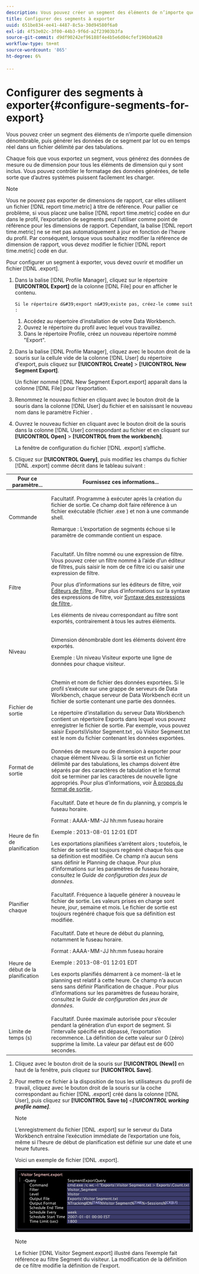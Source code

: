 ```yaml
---
description: Vous pouvez créer un segment des éléments de n’importe quelle dimension dénombrable, puis générer les données de ce segment par lot ou en temps réel dans un fichier délimité par des tabulations.
title: Configurer des segments à exporter
uuid: 651be834-ee41-4487-8c5a-30d94580f6a0
exl-id: 4f53e02c-3f00-44b3-9f6d-a2f23903b3fa
source-git-commit: d9df90242ef96188f4e4b5e6d04cfef196b0a628
workflow-type: tm+mt
source-wordcount: '865'
ht-degree: 6%

---
```


# Configurer des segments à exporter{#configure-segments-for-export}

Vous pouvez créer un segment des éléments de n’importe quelle dimension dénombrable, puis générer les données de ce segment par lot ou en temps réel dans un fichier délimité par des tabulations.

Chaque fois que vous exportez un segment, vous générez des données de mesure ou de dimension pour tous les éléments de dimension qui y sont inclus. Vous pouvez contrôler le formatage des données générées, de telle sorte que d’autres systèmes puissent facilement les charger.

>[!NOTE]
>
>Vous ne pouvez pas exporter de dimensions de rapport, car elles utilisent un fichier [!DNL report time.metric] à titre de référence. Pour pallier ce problème, si vous placez une balise [!DNL report time.metric] codée en dur dans le profil, l’exportation de segments peut l’utiliser comme point de référence pour les dimensions de rapport. Cependant, la balise [!DNL report time.metric] ne se met pas automatiquement à jour en fonction de l’heure du profil. Par conséquent, lorsque vous souhaitez modifier la référence de dimension de rapport, vous devez modifier le fichier [!DNL report time.metric] codé en dur.

Pour configurer un segment à exporter, vous devez ouvrir et modifier un fichier [!DNL .export].

1. Dans la balise [!DNL Profile Manager], cliquez sur le répertoire **[!UICONTROL Export]** de la colonne [!DNL File] pour en afficher le contenu.

       Si le répertoire d&#39;export n&#39;existe pas, créez-le comme suit :
   
   1. Accédez au répertoire d’installation de votre Data Workbench.
   1. Ouvrez le répertoire du profil avec lequel vous travaillez.
   1. Dans le répertoire Profile, créez un nouveau répertoire nommé &quot;Export&quot;.

1. Dans la balise [!DNL Profile Manager], cliquez avec le bouton droit de la souris sur la cellule vide de la colonne [!DNL User] du répertoire d&#39;export, puis cliquez sur **[!UICONTROL Create]** > **[!UICONTROL New Segment Export]**.

   Un fichier nommé [!DNL New Segment Export.export] apparaît dans la colonne [!DNL File] pour l’exportation.

1. Renommez le nouveau fichier en cliquant avec le bouton droit de la souris dans la colonne [!DNL User] du fichier et en saisissant le nouveau nom dans le paramètre Fichier .
1. Ouvrez le nouveau fichier en cliquant avec le bouton droit de la souris dans la colonne [!DNL User] correspondant au fichier et en cliquant sur **[!UICONTROL Open]** > **[!UICONTROL from the workbench]**.

   La fenêtre de configuration du fichier [!DNL .export] s’affiche.

1. Cliquez sur **[!UICONTROL Query]**, puis modifiez les champs du fichier [!DNL .export] comme décrit dans le tableau suivant :

<table id="table_C2EC8FCD3FA04DE78D2CADFA3F7FD8E3"> 
 <thead> 
  <tr> 
   <th colname="col1" class="entry"> Pour ce paramètre... </th> 
   <th colname="col2" class="entry"> Fournissez ces informations... </th> 
  </tr> 
 </thead>
 <tbody> 
  <tr> 
   <td colname="col1"> Commande </td> 
   <td colname="col2"> <p>Facultatif. Programme à exécuter après la création du fichier de sortie. Ce champ doit faire référence à un fichier exécutable (fichier <span class="filepath"> .exe </span>) et non à une commande shell. </p> <p>Remarque :  L’exportation de segments échoue si le paramètre de commande contient un espace. </p> </td> 
  </tr> 
  <tr> 
   <td colname="col1"> Filtre </td> 
   <td colname="col2"> <p>Facultatif. Un filtre nommé ou une expression de filtre. Vous pouvez créer un filtre nommé à l’aide d’un éditeur de filtres, puis saisir le nom de ce filtre ici ou saisir une expression de filtre. </p> <p>Pour plus d’informations sur les éditeurs de filtre, voir <a href="../../../home/c-get-started/c-analysis-vis/c-filter-editors/c-filter-editors.md#concept-2f343ecbed8240f18b0c1f1eccef11e3"> Éditeurs de filtre </a>. Pour plus d’informations sur la syntaxe des expressions de filtre, voir <a href="../../../home/c-get-started/c-qry-lang-syntx/c-syntx-fltr-exp.md#concept-72f2563f809747a2a3cff7ec72462a15"> Syntaxe des expressions de filtre </a>. </p> <p>Les éléments de niveau correspondant au filtre sont exportés, contrairement à tous les autres éléments. </p> </td> 
  </tr> 
  <tr> 
   <td colname="col1"> Niveau </td> 
   <td colname="col2"> <p>Dimension dénombrable dont les éléments doivent être exportés. </p> <p>Exemple : Un niveau Visiteur exporte une ligne de données pour chaque visiteur. </p> </td> 
  </tr> 
  <tr> 
   <td colname="col1"> Fichier de sortie </td> 
   <td colname="col2"> <p>Chemin et nom de fichier des données exportées. Si le profil s’exécute sur une grappe de serveurs de Data Workbench, chaque serveur de Data Workbench écrit un fichier de sortie contenant une partie des données. </p> <p>Le répertoire d’installation du serveur Data Workbench contient un répertoire Exports dans lequel vous pouvez enregistrer le fichier de sortie. Par exemple, vous pouvez saisir <span class="filepath"> Exports\Visitor Segment.txt </span>, où <span class="filepath"> Visitor Segment.txt </span> est le nom du fichier contenant les données exportées. </p> </td> 
  </tr> 
  <tr> 
   <td colname="col1"> Format de sortie </td> 
   <td colname="col2"> Données de mesure ou de dimension à exporter pour chaque élément Niveau. Si la sortie est un fichier délimité par des tabulations, les champs doivent être séparés par des caractères de tabulation et le format doit se terminer par les caractères de nouvelle ligne appropriés. Pour plus d’informations, voir <a href="../../../home/c-get-started/c-exp-data-seg-exp/c-abt-otpt-frmt.md#concept-ac7e24d1374a4b418365db7cc98c361e"> À propos du format de sortie </a>. </td> 
  </tr> 
  <tr> 
   <td colname="col1"> Heure de fin de planification </td> 
   <td colname="col2"> <p>Facultatif. Date et heure de fin du planning, y compris le fuseau horaire. </p> <p>Format : AAAA-MM-JJ hh:mm fuseau horaire </p> <p>Exemple : 2013-08-01 12:01 EDT </p> <p>Les exportations planifiées s’arrêtent alors ; toutefois, le fichier de sortie est toujours regénéré chaque fois que sa définition est modifiée. Ce champ n’a aucun sens sans définir le Planning de chaque. Pour plus d’informations sur les paramètres de fuseau horaire, consultez le <i>Guide de configuration des jeux de données</i>. </p> </td> 
  </tr> 
  <tr> 
   <td colname="col1"> Planifier chaque </td> 
   <td colname="col2"> Facultatif. Fréquence à laquelle générer à nouveau le fichier de sortie. Les valeurs prises en charge sont heure, jour, semaine et mois. Le fichier de sortie est toujours regénéré chaque fois que sa définition est modifiée. </td> 
  </tr> 
  <tr> 
   <td colname="col1"> Heure de début de la planification </td> 
   <td colname="col2"> <p>Facultatif. Date et heure de début du planning, notamment le fuseau horaire. </p> <p>Format : AAAA-MM-JJ hh:mm fuseau horaire </p> <p>Exemple : 2013-08-01 12:01 EDT </p> <p>Les exports planifiés démarrent à ce moment-là et le planning est relatif à cette heure. Ce champ n’a aucun sens sans définir <span class="wintitle"> Planification de chaque </span>. Pour plus d’informations sur les paramètres de fuseau horaire, consultez le <i>Guide de configuration des jeux de données</i>. </p> </td> 
  </tr> 
  <tr> 
   <td colname="col1"> Limite de temps (s) </td> 
   <td colname="col2"> Facultatif. Durée maximale autorisée pour s’écouler pendant la génération d’un export de segment. Si l’intervalle spécifié est dépassé, l’exportation recommence. La définition de cette valeur sur 0 (zéro) supprime la limite. La valeur par défaut est de 600 secondes. </td> 
  </tr> 
 </tbody> 
</table>

1. Cliquez avec le bouton droit de la souris sur **[!UICONTROL (New)]** en haut de la fenêtre, puis cliquez sur **[!UICONTROL Save]**.
1. Pour mettre ce fichier à la disposition de tous les utilisateurs du profil de travail, cliquez avec le bouton droit de la souris sur la coche correspondant au fichier [!DNL .export] créé dans la colonne [!DNL User], puis cliquez sur **[!UICONTROL Save to]** *&lt;**[!UICONTROL working profile name]***.

   >[!NOTE]
   >
   >L’enregistrement du fichier [!DNL .export] sur le serveur du Data Workbench entraîne l’exécution immédiate de l’exportation une fois, même si l’heure de début de planification est définie sur une date et une heure futures.

   Voici un exemple de fichier [!DNL .export].

   ![](assets/vis_Segment_Export_File.png)

   >[!NOTE]
   >
   >Le fichier [!DNL Visitor Segment.export] illustré dans l’exemple fait référence au filtre Segment du visiteur. La modification de la définition de ce filtre modifie la définition de l&#39;export.

